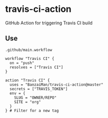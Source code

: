 # travis-ci-action
GitHub Action for triggering Travis CI build

## Use
`.github/main.workflow`

```
workflow "Travis CI" {
  on = "push"
  resolves = ["Travis CI"]
}

action "Travis CI" {
  uses = "BanzaiMan/travis-ci-action@master"
  secrets = ["TRAVIS_TOKEN"]
  env = {
    SLUG = "OWNER/REPO"
    SITE = "org"
  }
} # Filter for a new tag
```
